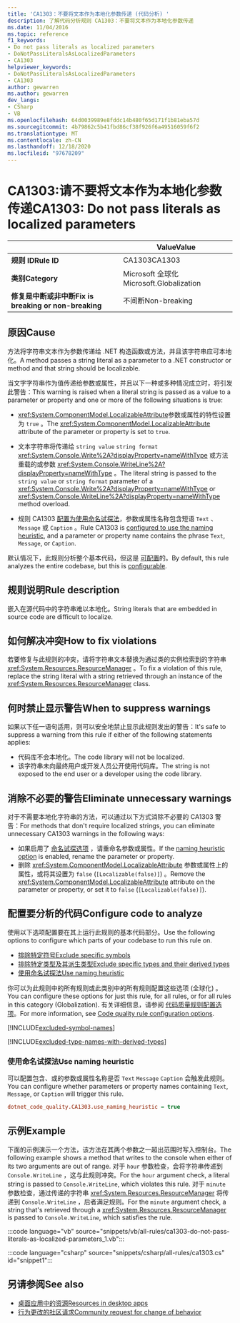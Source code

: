 ```yaml
---
title: 'CA1303：不要将文本作为本地化参数传递 (代码分析) '
description: 了解代码分析规则 CA1303：不要将文本作为本地化参数传递
ms.date: 11/04/2016
ms.topic: reference
f1_keywords:
- Do not pass literals as localized parameters
- DoNotPassLiteralsAsLocalizedParameters
- CA1303
helpviewer_keywords:
- DoNotPassLiteralsAsLocalizedParameters
- CA1303
author: gewarren
ms.author: gewarren
dev_langs:
- CSharp
- VB
ms.openlocfilehash: 64d0039989e8fddc14b480f65d171f1b81eba57d
ms.sourcegitcommit: 4b79862c5b41fbd86cf38f926f6a49516059f6f2
ms.translationtype: MT
ms.contentlocale: zh-CN
ms.lasthandoff: 12/18/2020
ms.locfileid: "97678209"
---
```

# <a name="ca1303-do-not-pass-literals-as-localized-parameters"></a><span data-ttu-id="6c049-103">CA1303:请不要将文本作为本地化参数传递</span><span class="sxs-lookup"><span data-stu-id="6c049-103">CA1303: Do not pass literals as localized parameters</span></span>

| | <span data-ttu-id="6c049-104">Value</span><span class="sxs-lookup"><span data-stu-id="6c049-104">Value</span></span> |
|-|-|
| <span data-ttu-id="6c049-105">**规则 ID**</span><span class="sxs-lookup"><span data-stu-id="6c049-105">**Rule ID**</span></span> |<span data-ttu-id="6c049-106">CA1303</span><span class="sxs-lookup"><span data-stu-id="6c049-106">CA1303</span></span>|
| <span data-ttu-id="6c049-107">**类别**</span><span class="sxs-lookup"><span data-stu-id="6c049-107">**Category**</span></span> |<span data-ttu-id="6c049-108">Microsoft 全球化</span><span class="sxs-lookup"><span data-stu-id="6c049-108">Microsoft.Globalization</span></span>|
| <span data-ttu-id="6c049-109">**修复是中断或非中断**</span><span class="sxs-lookup"><span data-stu-id="6c049-109">**Fix is breaking or non-breaking**</span></span> |<span data-ttu-id="6c049-110">不间断</span><span class="sxs-lookup"><span data-stu-id="6c049-110">Non-breaking</span></span>|

## <a name="cause"></a><span data-ttu-id="6c049-111">原因</span><span class="sxs-lookup"><span data-stu-id="6c049-111">Cause</span></span>

<span data-ttu-id="6c049-112">方法将字符串文本作为参数传递给 .NET 构造函数或方法，并且该字符串应可本地化。</span><span class="sxs-lookup"><span data-stu-id="6c049-112">A method passes a string literal as a parameter to a .NET constructor or method and that string should be localizable.</span></span>

<span data-ttu-id="6c049-113">当文字字符串作为值传递给参数或属性，并且以下一种或多种情况成立时，将引发此警告：</span><span class="sxs-lookup"><span data-stu-id="6c049-113">This warning is raised when a literal string is passed as a value to a parameter or property and one or more of the following situations is true:</span></span>

- <span data-ttu-id="6c049-114"><xref:System.ComponentModel.LocalizableAttribute>参数或属性的特性设置为 `true` 。</span><span class="sxs-lookup"><span data-stu-id="6c049-114">The <xref:System.ComponentModel.LocalizableAttribute> attribute of the parameter or property is set to `true`.</span></span>

- <span data-ttu-id="6c049-115">文本字符串将传递给 `string value` `string format` <xref:System.Console.Write%2A?displayProperty=nameWithType> 或方法重载的或参数 <xref:System.Console.WriteLine%2A?displayProperty=nameWithType> 。</span><span class="sxs-lookup"><span data-stu-id="6c049-115">The literal string is passed to the `string value` or `string format` parameter of a <xref:System.Console.Write%2A?displayProperty=nameWithType> or <xref:System.Console.WriteLine%2A?displayProperty=nameWithType> method overload.</span></span>

- <span data-ttu-id="6c049-116">规则 CA1303 [配置为使用命名试探法](#use-naming-heuristic)，参数或属性名称包含短语 `Text` 、 `Message` 或 `Caption` 。</span><span class="sxs-lookup"><span data-stu-id="6c049-116">Rule CA1303 is [configured to use the naming heuristic](#use-naming-heuristic), and a parameter or property name contains the phrase `Text`, `Message`, or `Caption`.</span></span>

<span data-ttu-id="6c049-117">默认情况下，此规则分析整个基本代码，但这是 [可配置](#configure-code-to-analyze)的。</span><span class="sxs-lookup"><span data-stu-id="6c049-117">By default, this rule analyzes the entire codebase, but this is [configurable](#configure-code-to-analyze).</span></span>

## <a name="rule-description"></a><span data-ttu-id="6c049-118">规则说明</span><span class="sxs-lookup"><span data-stu-id="6c049-118">Rule description</span></span>

<span data-ttu-id="6c049-119">嵌入在源代码中的字符串难以本地化。</span><span class="sxs-lookup"><span data-stu-id="6c049-119">String literals that are embedded in source code are difficult to localize.</span></span>

## <a name="how-to-fix-violations"></a><span data-ttu-id="6c049-120">如何解决冲突</span><span class="sxs-lookup"><span data-stu-id="6c049-120">How to fix violations</span></span>

<span data-ttu-id="6c049-121">若要修复与此规则的冲突，请将字符串文本替换为通过类的实例检索到的字符串 <xref:System.Resources.ResourceManager> 。</span><span class="sxs-lookup"><span data-stu-id="6c049-121">To fix a violation of this rule, replace the string literal with a string retrieved through an instance of the <xref:System.Resources.ResourceManager> class.</span></span>

## <a name="when-to-suppress-warnings"></a><span data-ttu-id="6c049-122">何时禁止显示警告</span><span class="sxs-lookup"><span data-stu-id="6c049-122">When to suppress warnings</span></span>

<span data-ttu-id="6c049-123">如果以下任一语句适用，则可以安全地禁止显示此规则发出的警告：</span><span class="sxs-lookup"><span data-stu-id="6c049-123">It's safe to suppress a warning from this rule if either of the following statements applies:</span></span>

- <span data-ttu-id="6c049-124">代码库不会本地化。</span><span class="sxs-lookup"><span data-stu-id="6c049-124">The code library will not be localized.</span></span>
- <span data-ttu-id="6c049-125">该字符串未向最终用户或开发人员公开使用代码库。</span><span class="sxs-lookup"><span data-stu-id="6c049-125">The string is not exposed to the end user or a developer using the code library.</span></span>

## <a name="eliminate-unnecessary-warnings"></a><span data-ttu-id="6c049-126">消除不必要的警告</span><span class="sxs-lookup"><span data-stu-id="6c049-126">Eliminate unnecessary warnings</span></span>

<span data-ttu-id="6c049-127">对于不需要本地化字符串的方法，可以通过以下方式消除不必要的 CA1303 警告：</span><span class="sxs-lookup"><span data-stu-id="6c049-127">For methods that don't require localized strings, you can eliminate unnecessary CA1303 warnings in the following ways:</span></span>

- <span data-ttu-id="6c049-128">如果启用了 [命名试探选项](#use-naming-heuristic) ，请重命名参数或属性。</span><span class="sxs-lookup"><span data-stu-id="6c049-128">If the [naming heuristic option](#use-naming-heuristic) is enabled, rename the parameter or property.</span></span>
- <span data-ttu-id="6c049-129">删除 <xref:System.ComponentModel.LocalizableAttribute> 参数或属性上的属性，或将其设置为 `false` (`[Localizable(false)]`) 。</span><span class="sxs-lookup"><span data-stu-id="6c049-129">Remove the <xref:System.ComponentModel.LocalizableAttribute> attribute on the parameter or property, or set it to `false` (`[Localizable(false)]`).</span></span>

## <a name="configure-code-to-analyze"></a><span data-ttu-id="6c049-130">配置要分析的代码</span><span class="sxs-lookup"><span data-stu-id="6c049-130">Configure code to analyze</span></span>

<span data-ttu-id="6c049-131">使用以下选项配置要在其上运行此规则的基本代码部分。</span><span class="sxs-lookup"><span data-stu-id="6c049-131">Use the following options to configure which parts of your codebase to run this rule on.</span></span>

- [<span data-ttu-id="6c049-132">排除特定符号</span><span class="sxs-lookup"><span data-stu-id="6c049-132">Exclude specific symbols</span></span>](#exclude-specific-symbols)
- [<span data-ttu-id="6c049-133">排除特定类型及其派生类型</span><span class="sxs-lookup"><span data-stu-id="6c049-133">Exclude specific types and their derived types</span></span>](#exclude-specific-types-and-their-derived-types)
- [<span data-ttu-id="6c049-134">使用命名试探法</span><span class="sxs-lookup"><span data-stu-id="6c049-134">Use naming heuristic</span></span>](#use-naming-heuristic)

<span data-ttu-id="6c049-135">你可以为此规则中的所有规则或此类别中的所有规则配置这些选项 (全球化) 。</span><span class="sxs-lookup"><span data-stu-id="6c049-135">You can configure these options for just this rule, for all rules, or for all rules in this category (Globalization).</span></span> <span data-ttu-id="6c049-136">有关详细信息，请参阅 [代码质量规则配置选项](../code-quality-rule-options.md)。</span><span class="sxs-lookup"><span data-stu-id="6c049-136">For more information, see [Code quality rule configuration options](../code-quality-rule-options.md).</span></span>

[!INCLUDE[excluded-symbol-names](~/includes/code-analysis/excluded-symbol-names.md)]

[!INCLUDE[excluded-type-names-with-derived-types](~/includes/code-analysis/excluded-type-names-with-derived-types.md)]

### <a name="use-naming-heuristic"></a><span data-ttu-id="6c049-137">使用命名试探法</span><span class="sxs-lookup"><span data-stu-id="6c049-137">Use naming heuristic</span></span>

<span data-ttu-id="6c049-138">可以配置包含、或的参数或属性名称是否 `Text` `Message` `Caption` 会触发此规则。</span><span class="sxs-lookup"><span data-stu-id="6c049-138">You can configure whether parameters or property names containing `Text`, `Message`, or `Caption` will trigger this rule.</span></span>

```ini
dotnet_code_quality.CA1303.use_naming_heuristic = true
```

## <a name="example"></a><span data-ttu-id="6c049-139">示例</span><span class="sxs-lookup"><span data-stu-id="6c049-139">Example</span></span>

<span data-ttu-id="6c049-140">下面的示例演示一个方法，该方法在其两个参数之一超出范围时写入控制台。</span><span class="sxs-lookup"><span data-stu-id="6c049-140">The following example shows a method that writes to the console when either of its two arguments are out of range.</span></span> <span data-ttu-id="6c049-141">对于 `hour` 参数检查，会将字符串传递到 `Console.WriteLine` ，这与此规则冲突。</span><span class="sxs-lookup"><span data-stu-id="6c049-141">For the `hour` argument check, a literal string is passed to `Console.WriteLine`, which violates this rule.</span></span> <span data-ttu-id="6c049-142">对于 `minute` 参数检查，通过传递的字符串 <xref:System.Resources.ResourceManager> 将传递到 `Console.WriteLine` ，后者满足规则。</span><span class="sxs-lookup"><span data-stu-id="6c049-142">For the `minute` argument check, a string that's retrieved through a <xref:System.Resources.ResourceManager> is passed to `Console.WriteLine`, which satisfies the rule.</span></span>

:::code language="vb" source="snippets/vb/all-rules/ca1303-do-not-pass-literals-as-localized-parameters_1.vb":::

:::code language="csharp" source="snippets/csharp/all-rules/ca1303.cs" id="snippet1":::

## <a name="see-also"></a><span data-ttu-id="6c049-143">另请参阅</span><span class="sxs-lookup"><span data-stu-id="6c049-143">See also</span></span>

- [<span data-ttu-id="6c049-144">桌面应用中的资源</span><span class="sxs-lookup"><span data-stu-id="6c049-144">Resources in desktop apps</span></span>](../../../framework/resources/index.md)
- [<span data-ttu-id="6c049-145">行为更改的社区请求</span><span class="sxs-lookup"><span data-stu-id="6c049-145">Community request for change of behavior</span></span>](https://github.com/dotnet/roslyn-analyzers/issues/2933)

